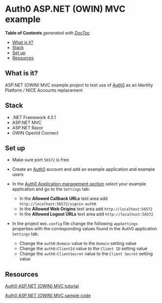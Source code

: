 ﻿# Auth0 ASP.NET (OWIN) MVC example

<!-- START doctoc generated TOC please keep comment here to allow auto update -->
<!-- DON'T EDIT THIS SECTION, INSTEAD RE-RUN doctoc TO UPDATE -->
**Table of Contents**  *generated with [DocToc](https://github.com/thlorenz/doctoc)*

- [What is it?](#what-is-it)
- [Stack](#stack)
- [Set up](#set-up)
- [Resources](#resources)

<!-- END doctoc generated TOC please keep comment here to allow auto update -->

## What is it?
ASP.NET (OWIN) MVC example project to test use of [Auth0](auth0.com) as 
an Identity Platform / NICE Accounts replacement
  
## Stack
- .NET Framework 4.5.1
- ASP.NET MVC
- ASP.NET Razor
- OWIN OpenId Connect

## Set up

- Make sure port `56572` is free

- Create an [Auth0](auth0.com) account and add an example application 
and example users

- In the [Auth0 Application management section](https://manage.auth0.com/#/applications)
select your example application and go to the `Settings` tab:
    - In the **Allowed Callback URLs** text area add `http://localhost:56572/signin-auth0`
    - In the **Allowed Web Origins** text area add `http://localhost:56572`
    - In the **Allowed Logout URLs** text area add `http://localhost:56572`

- In the project `Web.config` file change the following `appSettings` properties 
with the corresponding values found in the Auth0 application `Settings` tab: 
    - Change the `auth0:Domain` value to the `Domain` setting value
    - Change the `auth0:ClientId` value to the `Client ID` setting value
    - Change the `auth0:ClientSecret` value to the `Client Secret` setting value

## Resources

[Auth0 ASP.NET (OWIN) MVC tutorial](https://auth0.com/docs/quickstart/webapp/aspnet-owin/01-login)

[Auth0 ASP.NET (OWIN) MVC sample code](https://github.com/auth0-samples/auth0-aspnet-owin-mvc-samples)